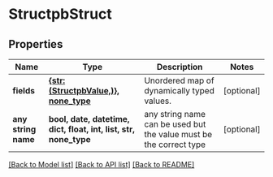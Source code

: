 # StructpbStruct


## Properties
Name | Type | Description | Notes
------------ | ------------- | ------------- | -------------
**fields** | [**{str: (StructpbValue,)}, none_type**](StructpbValue.md) | Unordered map of dynamically typed values. | [optional] 
**any string name** | **bool, date, datetime, dict, float, int, list, str, none_type** | any string name can be used but the value must be the correct type | [optional]

[[Back to Model list]](../README.md#documentation-for-models) [[Back to API list]](../README.md#documentation-for-api-endpoints) [[Back to README]](../README.md)


